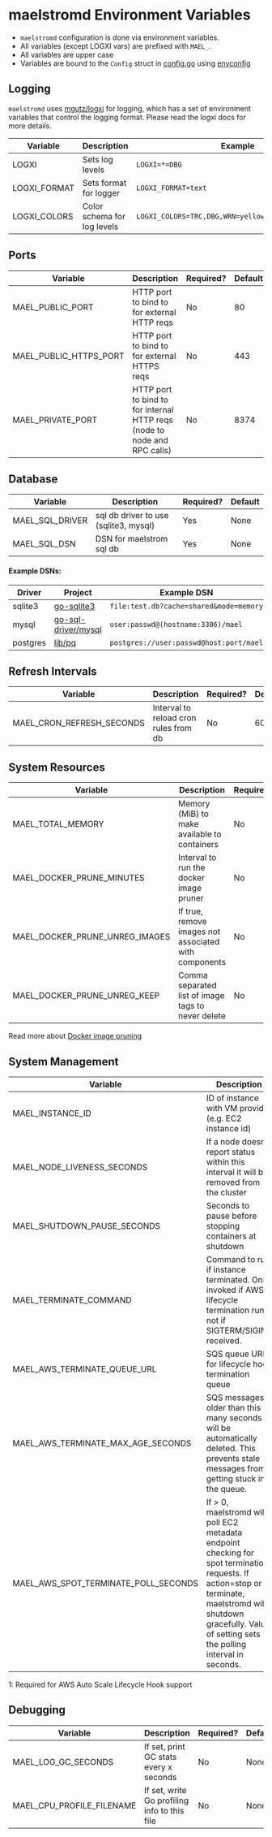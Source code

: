 
# maelstromd Environment Variables

* `maelstromd` configuration is done via environment variables.
* All variables (except LOGXI vars) are prefixed with `MAEL_`.
* All variables are upper case
* Variables are bound to the `Config` struct in [config.go](https://github.com/coopernurse/maelstrom/blob/master/pkg/config/config.go#L59) using [envconfig](https://github.com/kelseyhightower/envconfig)

## Logging

`maelstromd` uses [mgutz/logxi](https://github.com/mgutz/logxi) for logging, which has a set of environment variables
that control the logging format. Please read the logxi docs for more details.

| Variable         | Description                                  | Example
|------------------|----------------------------------------------|-----------------------------------|
| LOGXI            | Sets log levels                              | `LOGXI=*=DBG`
| LOGXI_FORMAT     | Sets format for logger                       | `LOGXI_FORMAT=text`
| LOGXI_COLORS     | Color schema for log levels                  | `LOGXI_COLORS=TRC,DBG,WRN=yellow,INF=green,ERR=red`

## Ports

| Variable                    | Description                                                               | Required? | Default |
|-----------------------------|---------------------------------------------------------------------------|-----------|---------|
| MAEL_PUBLIC_PORT            | HTTP port to bind to for external HTTP reqs                               | No        | 80      |
| MAEL_PUBLIC_HTTPS_PORT      | HTTP port to bind to for external HTTPS reqs                              | No        | 443     |
| MAEL_PRIVATE_PORT           | HTTP port to bind to for internal HTTP reqs (node to node and RPC calls)  | No        | 8374    |

## Database

| Variable                        | Description                                  | Required? | Default |
|---------------------------------|----------------------------------------------|-----------|---------|
| MAEL_SQL_DRIVER                 | sql db driver to use (sqlite3, mysql)        | Yes       | None    |
| MAEL_SQL_DSN                    | DSN for maelstrom sql db                     | Yes       | None    |

#### Example DSNs:

| Driver   | Project                                                       | Example DSN 
|----------|---------------------------------------------------------------|----------------------
| sqlite3  | [go-sqlite3](https://github.com/mattn/go-sqlite3)             | `file:test.db?cache=shared&mode=memory`
| mysql    | [go-sql-driver/mysql](https://github.com/go-sql-driver/mysql) | `user:passwd@(hostname:3306)/mael`
| postgres | [lib/pq](https://godoc.org/github.com/lib/pq)                 | `postgres://user:passwd@host:port/mael`

## Refresh Intervals

| Variable                        | Description                                  | Required? | Default |
|---------------------------------|----------------------------------------------|-----------|---------|
| MAEL_CRON_REFRESH_SECONDS       | Interval to reload cron rules from db        | No        | 60      |

## System Resources

| Variable                        | Description                                           | Required? | Default          
|---------------------------------|-------------------------------------------------------|-----------|---------------------
| MAEL_TOTAL_MEMORY               | Memory (MiB) to make available to containers          | No        | System total memory 
| MAEL_DOCKER_PRUNE_MINUTES       | Interval to run the docker image pruner               | No        | 0 (off) 
| MAEL_DOCKER_PRUNE_UNREG_IMAGES  | If true, remove images not associated with components | No        | false  
| MAEL_DOCKER_PRUNE_UNREG_KEEP    | Comma separated list of image tags to never delete    | No        | None  

Read more about [Docker image pruning](../production/prune.html)

## System Management

| Variable                             | Description                                             | Required? | Default                 
|--------------------------------------|---------------------------------------------------------|-----------|-----------
| MAEL_INSTANCE_ID                     | ID of instance with VM provider (e.g. EC2 instance id)  | No <sup>[1](#awslifecycle)</sup> | None
| MAEL_NODE_LIVENESS_SECONDS           | If a node doesn't report status within this interval it will be removed from the cluster | No        | 300  
| MAEL_SHUTDOWN_PAUSE_SECONDS          | Seconds to pause before stopping containers at shutdown | No        | 0    
| MAEL_TERMINATE_COMMAND               | Command to run if instance terminated. Only invoked if AWS lifecycle termination runs, not if SIGTERM/SIGINT received.      | No        | `systemctl disable maelstromd`  
| MAEL_AWS_TERMINATE_QUEUE_URL         | SQS queue URL for lifecycle hook termination queue      | No <sup>[1](#awslifecycle)</sup> | None  
| MAEL_AWS_TERMINATE_MAX_AGE_SECONDS   | SQS messages older than this many seconds will be automatically deleted. This prevents stale messages from getting stuck in the queue. | No        | 600  
| MAEL_AWS_SPOT_TERMINATE_POLL_SECONDS | If > 0, maelstromd will poll EC2 metadata endpoint checking for spot termination requests. If action=stop or terminate, maelstromd will shutdown gracefully. Value of setting sets the polling interval in seconds. | No        | 0  

<a name="awslifecycle">1</a>: Required for AWS Auto Scale Lifecycle Hook support

## Debugging

| Variable                        | Description                                  | Required? | Default |
|---------------------------------|----------------------------------------------|-----------|---------|
| MAEL_LOG_GC_SECONDS             | If set, print GC stats every x seconds       | No        | None    |
| MAEL_CPU_PROFILE_FILENAME       | If set, write Go profiling info to this file | No        | None    |
